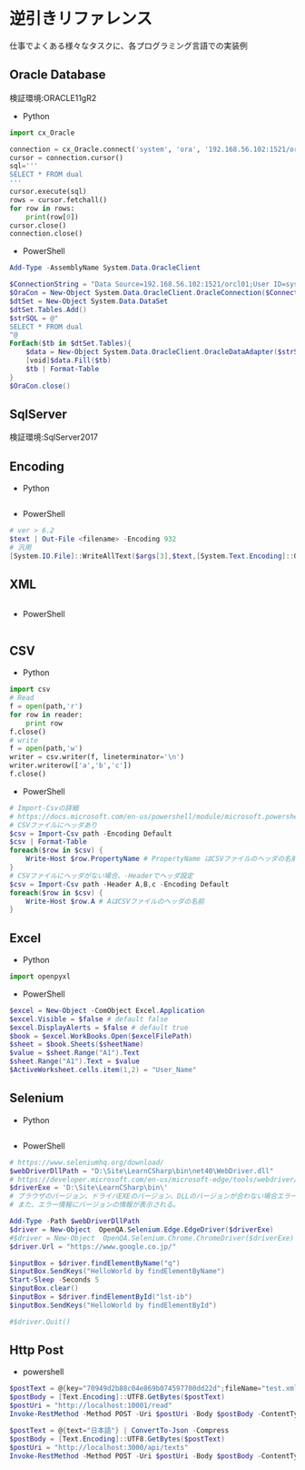 ﻿# 逆引きリファレンス #

仕事でよくある様々なタスクに、各プログラミング言語での実装例

## Oracle Database ##

検証環境:ORACLE11gR2

* Python

~~~python
import cx_Oracle

connection = cx_Oracle.connect('system', 'ora', '192.168.56.102:1521/orcl01')
cursor = connection.cursor()
sql='''
SELECT * FROM dual
'''
cursor.execute(sql)
rows = cursor.fetchall()
for row in rows:
    print(row[0])
cursor.close()
connection.close()
~~~

* PowerShell

~~~powershell
Add-Type -AssemblyName System.Data.OracleClient

$ConnectionString = "Data Source=192.168.56.102:1521/orcl01;User ID=system;Password=ora;Integrated Security=false;"
$OraCon = New-Object System.Data.OracleClient.OracleConnection($ConnectionString)
$dtSet = New-Object System.Data.DataSet
$dtSet.Tables.Add()
$strSQL = @"
SELECT * FROM dual
"@
ForEach($tb in $dtSet.Tables){
    $data = New-Object System.Data.OracleClient.OracleDataAdapter($strSQL, $OraCon)
    [void]$data.Fill($tb)
    $tb | Format-Table
}
$OraCon.close()
~~~

## SqlServer ##

検証環境:SqlServer2017

## Encoding ##

* Python

~~~python

~~~

* PowerShell

~~~powershell
# ver > 6.2
$text | Out-File <filename> -Encoding 932
# 汎用
[System.IO.File]::WriteAllText($args[3],$text,[System.Text.Encoding]::GetEncoding('shift-jis'))
~~~

## XML ##

~~~python

~~~

* PowerShell

~~~powershell

~~~

## CSV ##

* Python

~~~python
import csv
# Read
f = open(path,'r')
for row in reader:
    print row
f.close()
# write
f = open(path,'w')
writer = csv.writer(f, lineterminator='\n')
writer.writerow(['a','b','c'])
f.close()
~~~

* PowerShell

~~~powershell
# Import-Csvの詳細
# https://docs.microsoft.com/en-us/powershell/module/microsoft.powershell.utility/import-csv?view=powershell-6
# CSVファイルにヘッダあり
$csv = Import-Csv path -Encoding Default
$csv | Format-Table
foreach($row in $csv) {
    Write-Host $row.PropertyName # PropertyName はCSVファイルのヘッダの名前
}
# CSVファイルにヘッダがない場合、-Headerでヘッダ設定
$csv = Import-Csv path -Header A,B,c -Encoding Default
foreach($row in $csv) {
    Write-Host $row.A # AはCSVファイルのヘッダの名前
}
~~~

## Excel ##

* Python

~~~python
import openpyxl

~~~

* PowerShell

~~~powershell
$excel = New-Object -ComObject Excel.Application
$excel.Visible = $false # default false
$excel.DisplayAlerts = $false # default true
$book = $excel.WorkBooks.Open($excelFilePath)
$sheet = $book.Sheets($sheetName)
$value = $sheet.Range("A1").Text
$sheet.Range("A1").Text = $value
$ActiveWorksheet.cells.item(1,2) = "User_Name"
~~~

## Selenium ##

* Python

~~~python

~~~

* PowerShell

~~~powershell
# https://www.seleniumhq.org/download/
$webDriverDllPath = "D:\Site\LearnCSharp\bin\net40\WebDriver.dll" 
# https://developer.microsoft.com/en-us/microsoft-edge/tools/webdriver/
$driverExe = 'D:\Site\LearnCSharp\bin\'
# ブラウザのバージョン、ドライバEXEのバージョン、DLLのバージョンが合わない場合エラーになる。
# また、エラー情報にバージョンの情報が表示される。

Add-Type -Path $webDriverDllPath
$driver = New-Object  OpenQA.Selenium.Edge.EdgeDriver($driverExe)
#$driver = New-Object  OpenQA.Selenium.Chrome.ChromeDriver($driverExe)
$driver.Url = "https://www.google.co.jp/"

$inputBox = $driver.findElementByName("q")
$inputBox.SendKeys("HelloWorld by findElementByName")
Start-Sleep -Seconds 5
$inputBox.clear()
$inputBox = $driver.findElementById("lst-ib")
$inputBox.SendKeys("HelloWorld by findElementById")

#$driver.Quit()
~~~

## Http Post ##

* powershell

~~~powershell
$postText = @{key="70949d2b88c04e869b074597700dd22d";fileName="test.xml";process_method="fun1"} | ConvertTo-Json -Compress
$postBody = [Text.Encoding]::UTF8.GetBytes($postText)
$postUri = "http://localhost:10001/read"
Invoke-RestMethod -Method POST -Uri $postUri -Body $postBody -ContentType application/json

$postText = @{text="日本語"} | ConvertTo-Json -Compress
$postBody = [Text.Encoding]::UTF8.GetBytes($postText)
$postUri = "http://localhost:3000/api/texts"
Invoke-RestMethod -Method POST -Uri $postUri -Body $postBody -ContentType application/json
~~~
